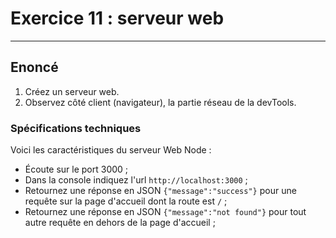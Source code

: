 # Exercice 11 : serveur web

---

## Enoncé

1. Créez un serveur web.
2. Observez côté client (navigateur), la partie réseau de la devTools.

### Spécifications techniques

Voici les caractéristiques du serveur Web Node :
- Écoute sur le port 3000 ;
- Dans la console indiquez l'url `http://localhost:3000` ;
- Retournez une réponse en JSON `{"message":"success"}` pour une requête sur la page d'accueil dont la route est `/` ;
- Retournez une réponse en JSON `{"message":"not found"}` pour tout autre requête en dehors de la page d'accueil ;

